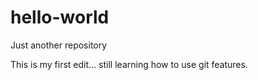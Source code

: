 # hello-world
Just another repository 

This is my first edit... still learning how to use git features. 
